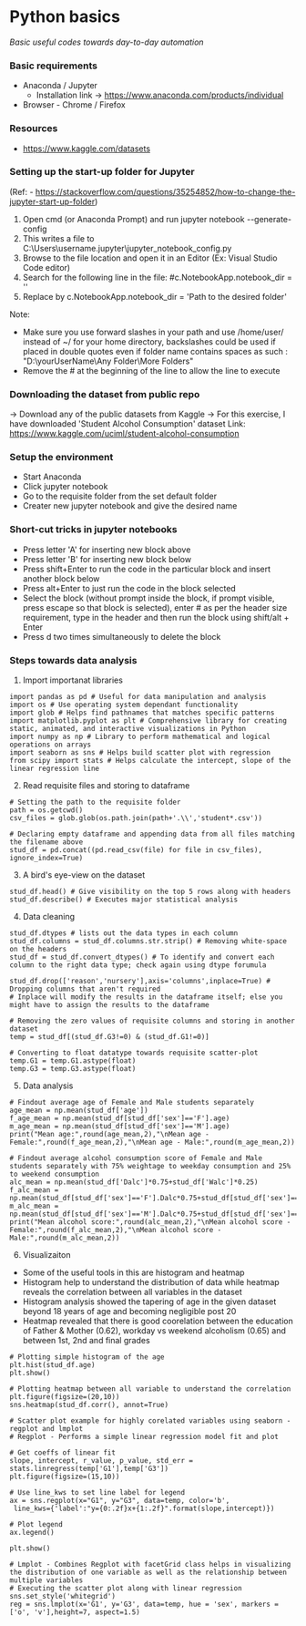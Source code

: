 # Python basics
_Basic useful codes towards day-to-day automation_

### Basic requirements
* Anaconda / Jupyter  
  - Installation link -> https://www.anaconda.com/products/individual
* Browser - Chrome / Firefox

### Resources
* https://www.kaggle.com/datasets

### Setting up the start-up folder for Jupyter 
(Ref: - https://stackoverflow.com/questions/35254852/how-to-change-the-jupyter-start-up-folder)
  1. Open cmd (or Anaconda Prompt) and run jupyter notebook --generate-config
  2. This writes a file to C:\Users\username\.jupyter\jupyter_notebook_config.py
  3. Browse to the file location and open it in an Editor (Ex: Visual Studio Code editor)
  4. Search for the following line in the file: #c.NotebookApp.notebook_dir = ''
  5. Replace by c.NotebookApp.notebook_dir = 'Path to the desired folder'
  
  Note: 
  * Make sure you use forward slashes in your path and use /home/user/ instead of ~/ for your home directory, backslashes could be used if placed in double quotes even if folder name contains spaces as such : "D:\yourUserName\Any Folder\More Folders\"
  * Remove the # at the beginning of the line to allow the line to execute
  
### Downloading the dataset from public repo
-> Download any of the public datasets from Kaggle
-> For this exercise, I have downloaded 'Student Alcohol Consumption' dataset
   Link: https://www.kaggle.com/uciml/student-alcohol-consumption

### Setup the environment
- Start Anaconda
- Click jupyter notebook
- Go to the requisite folder from the set default folder
- Creater new jupyter notebook and give the desired name

### Short-cut tricks in jupyter notebooks
- Press letter 'A' for inserting new block above
- Press letter 'B' for inserting new block below
- Press shift+Enter to run the code in the particular block and insert another block below
- Press alt+Enter to just run the code in the block selected
- Select the block (without prompt inside the block, if prompt visible, press escape so that block is selected), enter # as per the header size requirement, type in the header and then run the block using shift/alt + Enter
- Press d two times simultaneously to delete the block

### Steps towards data analysis
1. Import importanat libraries
```
import pandas as pd # Useful for data manipulation and analysis
import os # Use operating system dependant functionality
import glob # Helps find pathnames that matches specific patterns
import matplotlib.pyplot as plt # Comprehensive library for creating static, animated, and interactive visualizations in Python
import numpy as np # Library to perform mathematical and logical operations on arrays
import seaborn as sns # Helps build scatter plot with regression
from scipy import stats # Helps calculate the intercept, slope of the linear regression line
```
2. Read requisite files and storing to dataframe
```
# Setting the path to the requisite folder
path = os.getcwd()
csv_files = glob.glob(os.path.join(path+'.\\','student*.csv'))

# Declaring empty dataframe and appending data from all files matching the filename above
stud_df = pd.concat((pd.read_csv(file) for file in csv_files), ignore_index=True)
```
3. A bird's eye-view on the dataset
```
stud_df.head() # Give visibility on the top 5 rows along with headers
stud_df.describe() # Executes major statistical analysis
```
4. Data cleaning
```
stud_df.dtypes # lists out the data types in each column
stud_df.columns = stud_df.columns.str.strip() # Removing white-space on the headers
stud_df = stud_df.convert_dtypes() # To identify and convert each column to the right data type; check again using dtype forumula

stud_df.drop(['reason','nursery'],axis='columns',inplace=True) # Dropping columns that aren't required
# Inplace will modify the results in the dataframe itself; else you might have to assign the results to the dataframe

# Removing the zero values of requisite columns and storing in another dataset
temp = stud_df[(stud_df.G3!=0) & (stud_df.G1!=0)]

# Converting to float datatype towards requisite scatter-plot
temp.G1 = temp.G1.astype(float)
temp.G3 = temp.G3.astype(float)
```
5. Data analysis
```
# Findout average age of Female and Male students separately
age_mean = np.mean(stud_df['age'])
f_age_mean = np.mean(stud_df[stud_df['sex']=='F'].age)
m_age_mean = np.mean(stud_df[stud_df['sex']=='M'].age)
print("Mean age:",round(age_mean,2),"\nMean age - Female:",round(f_age_mean,2),"\nMean age - Male:",round(m_age_mean,2))

# Findout average alcohol consumption score of Female and Male students separately with 75% weightage to weekday consumption and 25% to weekend consumption
alc_mean = np.mean(stud_df['Dalc']*0.75+stud_df['Walc']*0.25)
f_alc_mean = np.mean(stud_df[stud_df['sex']=='F'].Dalc*0.75+stud_df[stud_df['sex']=='F'].Walc*0.25)
m_alc_mean = np.mean(stud_df[stud_df['sex']=='M'].Dalc*0.75+stud_df[stud_df['sex']=='M'].Walc*0.25)
print("Mean alcohol score:",round(alc_mean,2),"\nMean alcohol score - Female:",round(f_alc_mean,2),"\nMean alcohol score - Male:",round(m_alc_mean,2))
```
6. Visualizaiton
- Some of the useful tools in this are histogram and heatmap
- Histogram help to understand the distribution of data while heatmap reveals the correlation between all variables in the dataset
- Histogram analysis showed the tapering of age in the given dataset beyond 18 years of age and becoming negligible post 20
- Heatmap revealed that there is good coorelation between the education of Father & Mother (0.62), workday vs weekend alcoholism (0.65) and between 1st, 2nd and final grades
```
# Plotting simple histogram of the age
plt.hist(stud_df.age)
plt.show()

# Plotting heatmap between all variable to understand the correlation
plt.figure(figsize=(20,10))
sns.heatmap(stud_df.corr(), annot=True)

# Scatter plot example for highly corelated variables using seaborn - regplot and lmplot
# Regplot - Performs a simple linear regression model fit and plot

# Get coeffs of linear fit
slope, intercept, r_value, p_value, std_err = stats.linregress(temp['G1'],temp['G3'])
plt.figure(figsize=(15,10))

# Use line_kws to set line label for legend
ax = sns.regplot(x="G1", y="G3", data=temp, color='b',
 line_kws={'label':"y={0:.2f}x+{1:.2f}".format(slope,intercept)})

# Plot legend
ax.legend()

plt.show()

# Lmplot - Combines Regplot with facetGrid class helps in visualizing the distribution of one variable as well as the relationship between multiple variables
# Executing the scatter plot along with linear regression
sns.set_style('whitegrid')
reg = sns.lmplot(x='G1', y='G3', data=temp, hue = 'sex', markers =['o', 'v'],height=7, aspect=1.5)
```


 
